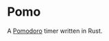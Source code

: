 Pomo
===

A [Pomodoro](https://francescocirillo.com/pages/pomodoro-technique) timer written in Rust.
